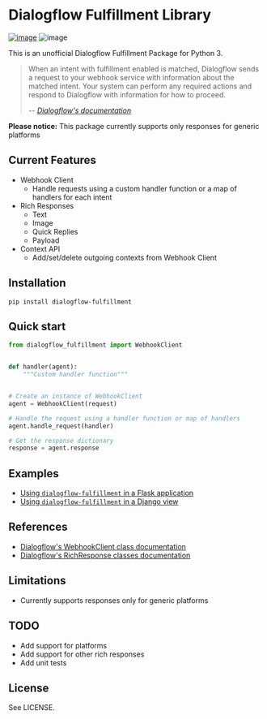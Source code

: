 # Dialogflow Fulfillment Library

[![image](https://img.shields.io/pypi/v/dialogflow-fulfillment.svg)](https://pypi.python.org/pypi/dialogflow-fulfillment)
![image](https://img.shields.io/badge/python-3-blue.svg)

This is an unofficial Dialogflow Fulfillment Package for Python 3.

> When an intent with fulfillment enabled is matched, Dialogflow sends a request to your webhook service with information about the matched intent. Your system can perform any required actions and respond to Dialogflow with information for how to proceed.
>
> -- [*Dialogflow's documentation*](https://cloud.google.com/dialogflow/docs/fulfillment-overview)

**Please notice:** This package currently supports only responses for generic platforms

## Current Features

* Webhook Client
  * Handle requests using a custom handler function or a map of handlers for each intent
* Rich Responses
  * Text
  * Image
  * Quick Replies
  * Payload
* Context API
  * Add/set/delete outgoing contexts from Webhook Client

## Installation

```shell
pip install dialogflow-fulfillment
```

## Quick start

```python
from dialogflow_fulfillment import WebhookClient


def handler(agent):
    """Custom handler function"""


# Create an instance of WebhookClient
agent = WebhookClient(request)

# Handle the request using a handler function or map of handlers
agent.handle_request(handler)

# Get the response dictionary
response = agent.response
```

## Examples

* [Using `dialogflow-fulfillment` in a Flask application](https://github.com/gcaccaos/dialogflow-fulfillment/blob/master/samples/flask/app.py)
* [Using `dialogflow-fulfillment` in a Django view](https://github.com/gcaccaos/dialogflow-fulfillment/blob/master/samples/django/views.py)

## References

* [Dialogflow's WebhookClient class documentation](https://dialogflow.com/docs/reference/fulfillment-library/webhook-client)
* [Dialogflow's RichResponse classes documentation](https://dialogflow.com/docs/reference/fulfillment-library/rich-responses)

## Limitations

* Currently supports responses only for generic platforms

## TODO

* Add support for platforms
* Add support for other rich responses
* Add unit tests

## License

See LICENSE.
